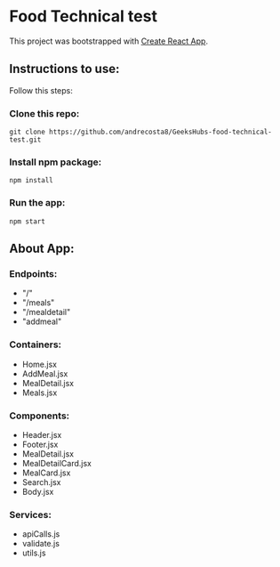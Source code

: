 # Food Technical test

This project was bootstrapped with [Create React App](https://github.com/facebook/create-react-app).

## Instructions to use:

Follow this steps:

### Clone this repo:

`git clone https://github.com/andrecosta8/GeeksHubs-food-technical-test.git`

### Install npm package:

`npm install`

### Run the app:

`npm start`

## About App:

### Endpoints:

- "/"
- "/meals"
- "/mealdetail"
- "addmeal"

### Containers:

- Home.jsx
- AddMeal.jsx
- MealDetail.jsx
- Meals.jsx

### Components:

- Header.jsx
- Footer.jsx
- MealDetail.jsx
- MealDetailCard.jsx
- MealCard.jsx
- Search.jsx
- Body.jsx

### Services:

- apiCalls.js
- validate.js
- utils.js
